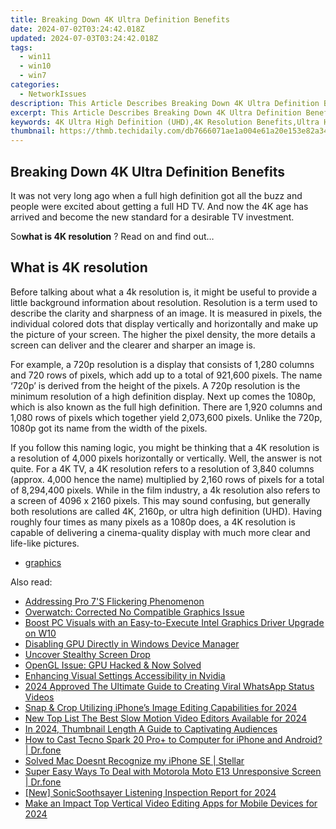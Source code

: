 ```yaml
---
title: Breaking Down 4K Ultra Definition Benefits
date: 2024-07-02T03:24:42.018Z
updated: 2024-07-03T03:24:42.018Z
tags:
  - win11
  - win10
  - win7
categories:
  - NetworkIssues
description: This Article Describes Breaking Down 4K Ultra Definition Benefits
excerpt: This Article Describes Breaking Down 4K Ultra Definition Benefits
keywords: 4K Ultra High Definition (UHD),4K Resolution Benefits,Ultra High Definition TV Advantages,Improved Picture Quality with 4K UHD,High Definition Vs. 4K Ultra Resolution,Enhancing Visual Experience with UHD Displays,4K Ultra High-Definition Content Consumption
thumbnail: https://thmb.techidaily.com/db7666071ae1a004e61a20e153e82a34797f455ea0f23a14b34f1c99c5aaa515.jpg
---
```


## Breaking Down 4K Ultra Definition Benefits

 It was not very long ago when a full high definition got all the buzz and people were excited about getting a full HD TV. And now the 4K age has arrived and become the new standard for a desirable TV investment.

 So**what is 4K resolution** ? Read on and find out…

## What is 4K resolution

 Before talking about what a 4k resolution is, it might be useful to provide a little background information about resolution. Resolution is a term used to describe the clarity and sharpness of an image. It is measured in pixels, the individual colored dots that display vertically and horizontally and make up the picture of your screen. The higher the pixel density, the more details a screen can deliver and the clearer and sharper an image is.

 For example, a 720p resolution is a display that consists of 1,280 columns and 720 rows of pixels, which add up to a total of 921,600 pixels. The name ‘720p’ is derived from the height of the pixels. A 720p resolution is the minimum resolution of a high definition display. Next up comes the 1080p, which is also known as the full high definition. There are 1,920 columns and 1,080 rows of pixels which together yield 2,073,600 pixels. Unlike the 720p, 1080p got its name from the width of the pixels.

 If you follow this naming logic, you might be thinking that a 4K resolution is a resolution of 4,000 pixels horizontally or vertically. Well, the answer is not quite. For a 4K TV, a 4K resolution refers to a resolution of 3,840 columns (approx. 4,000 hence the name) multiplied by 2,160 rows of pixels for a total of 8,294,400 pixels. While in the film industry, a 4k resolution also refers to a screen of 4096 x 2160 pixels. This may sound confusing, but generally both resolutions are called 4K, 2160p, or ultra high definition (UHD). Having roughly four times as many pixels as a 1080p does, a 4K resolution is capable of delivering a cinema-quality display with much more clear and life-like pictures.

* [graphics](https://tools.techidaily.com/drivereasy/download/)

<ins class="adsbygoogle"
     style="display:block"
     data-ad-format="autorelaxed"
     data-ad-client="ca-pub-7571918770474297"
     data-ad-slot="1223367746"></ins>



<ins class="adsbygoogle"
     style="display:block"
     data-ad-client="ca-pub-7571918770474297"
     data-ad-slot="8358498916"
     data-ad-format="auto"
     data-full-width-responsive="true"></ins>

<span class="atpl-alsoreadstyle">Also read:</span>
<div><ul>
<li><a href="https://network-issues.techidaily.com/addressing-pro-7s-flickering-phenomenon/"><u>Addressing Pro 7'S Flickering Phenomenon</u></a></li>
<li><a href="https://network-issues.techidaily.com/overwatch-corrected-no-compatible-graphics-issue/"><u>Overwatch: Corrected No Compatible Graphics Issue</u></a></li>
<li><a href="https://network-issues.techidaily.com/1719974806015-boost-pc-visuals-with-an-easy-to-execute-intel-graphics-driver-upgrade-on-w10/"><u>Boost PC Visuals with an Easy-to-Execute Intel Graphics Driver Upgrade on W10</u></a></li>
<li><a href="https://network-issues.techidaily.com/disabling-gpu-directly-in-windows-device-manager/"><u>Disabling GPU Directly in Windows Device Manager</u></a></li>
<li><a href="https://network-issues.techidaily.com/uncover-stealthy-screen-drop/"><u>Uncover Stealthy Screen Drop</u></a></li>
<li><a href="https://network-issues.techidaily.com/opengl-issue-gpu-hacked-and-now-solved/"><u>OpenGL Issue: GPU Hacked & Now Solved</u></a></li>
<li><a href="https://network-issues.techidaily.com/enhancing-visual-settings-accessibility-in-nvidia/"><u>Enhancing Visual Settings Accessibility in Nvidia</u></a></li>
<li><a href="https://ai-driven-video-production.techidaily.com/2024-approved-the-ultimate-guide-to-creating-viral-whatsapp-status-videos/"><u>2024 Approved The Ultimate Guide to Creating Viral WhatsApp Status Videos</u></a></li>
<li><a href="https://extra-guidance.techidaily.com/snap-and-crop-utilizing-iphones-image-editing-capabilities-for-2024/"><u>Snap & Crop  Utilizing iPhone’s Image Editing Capabilities for 2024</u></a></li>
<li><a href="https://ai-video-editing.techidaily.com/new-top-list-the-best-slow-motion-video-editors-available-for-2024/"><u>New Top List The Best Slow Motion Video Editors Available for 2024</u></a></li>
<li><a href="https://youtube-help.techidaily.com/in-2024-thumbnail-length-a-guide-to-captivating-audiences/"><u>In 2024, Thumbnail Length  A Guide to Captivating Audiences</u></a></li>
<li><a href="https://screen-mirror.techidaily.com/how-to-cast-tecno-spark-20-proplus-to-computer-for-iphone-and-android-drfone-by-drfone-android/"><u>How to Cast Tecno Spark 20 Pro+ to Computer for iPhone and Android? | Dr.fone</u></a></li>
<li><a href="https://techidaily.com/solved-mac-doesnt-recognize-my-iphone-se-stellar-by-stellar-data-recovery-ios-iphone-data-recovery/"><u>Solved Mac Doesnt Recognize my iPhone SE | Stellar</u></a></li>
<li><a href="https://howto.techidaily.com/super-easy-ways-to-deal-with-motorola-moto-e13-unresponsive-screen-drfone-by-drfone-fix-android-problems-fix-android-problems/"><u>Super Easy Ways To Deal with Motorola Moto E13 Unresponsive Screen | Dr.fone</u></a></li>
<li><a href="https://desktop-recording.techidaily.com/new-sonicsoothsayer-listening-inspection-report-for-2024/"><u>[New] SonicSoothsayer  Listening Inspection Report for 2024</u></a></li>
<li><a href="https://video-ai-editor.techidaily.com/make-an-impact-top-vertical-video-editing-apps-for-mobile-devices-for-2024/"><u>Make an Impact Top Vertical Video Editing Apps for Mobile Devices for 2024</u></a></li>
</ul></div>
